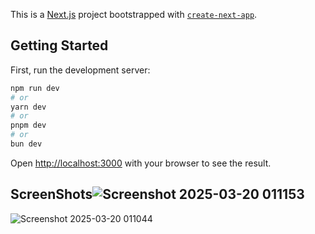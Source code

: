 This is a [Next.js](https://nextjs.org) project bootstrapped with [`create-next-app`](https://nextjs.org/docs/app/api-reference/cli/create-next-app).

## Getting Started

First, run the development server:

```bash
npm run dev
# or
yarn dev
# or
pnpm dev
# or
bun dev
```

Open [http://localhost:3000](http://localhost:3000) with your browser to see the result.
## ScreenShots![Screenshot 2025-03-20 011153](https://github.com/user-attachments/assets/b8d750a8-d0a8-4953-aa7e-d0e6634c6160)
![Screenshot 2025-03-20 011044](https://github.com/user-attachments/assets/a8d93752-e2fa-42ec-b73a-3e4755e3aaa3)

